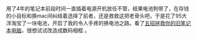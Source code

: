 用了4年的笔记本前段时间一直插着电源开机放任不管，结果电池狗带了，在存钱的小目标和换mac间纠结着选择了前者，还是救救这把老骨头吧，于是花了95大洋淘宝了一块电池，开启了我的令人手疼的换电池之路。看了[五招拯救你的旧笔记本电脑](https://www.guokr.com/article/6386/)，很想试试改造成数码相框 。